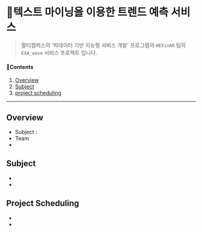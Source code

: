 # 📰텍스트 마이닝을 이용한 트렌드 예측 서비스

> 멀티캠퍼스의 '빅데이터 기반 지능형 서비스 개발' 프로그램의 `HEXinAR` 팀의 `EXA_wave` 서비스 프로젝트 입니다.



#### 📑Contents

1. [Overview](#Overview)
2. [Subject](#Subject)
4. [project scheduling](#project-scheduling)



------

## Overview

* Subject :
* Team
* 



## Subject

*  

  

* 



## Project Scheduling

* 
  
* 

